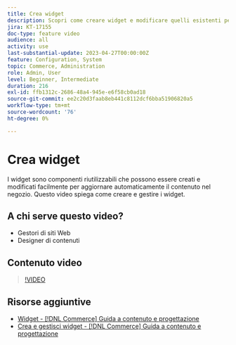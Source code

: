 ```yaml
---
title: Crea widget
description: Scopri come creare widget e modificare quelli esistenti per aggiornare automaticamente il contenuto nel tuo store.
jira: KT-17155
doc-type: feature video
audience: all
activity: use
last-substantial-update: 2023-04-27T00:00:00Z
feature: Configuration, System
topic: Commerce, Administration
role: Admin, User
level: Beginner, Intermediate
duration: 216
exl-id: ffb1312c-2686-48a4-945e-e6f58cb0ad18
source-git-commit: ee2c20d3faab8eb441c8112dcf6bba51906820a5
workflow-type: tm+mt
source-wordcount: '76'
ht-degree: 0%

---
```


# Crea widget

I widget sono componenti riutilizzabili che possono essere creati e modificati facilmente per aggiornare automaticamente il contenuto nel negozio. Questo video spiega come creare e gestire i widget.

## A chi serve questo video?

- Gestori di siti Web
- Designer di contenuti

## Contenuto video

>[!VIDEO](https://video.tv.adobe.com/v/3411057?quality=12&learn=on&captions=ita)

## Risorse aggiuntive

- [Widget - [!DNL Commerce] Guida a contenuto e progettazione](https://experienceleague.adobe.com/docs/commerce-admin/content-design/elements/widgets/widgets.html?lang=it)
- [Crea e gestisci widget - [!DNL Commerce] Guida a contenuto e progettazione](https://experienceleague.adobe.com/docs/commerce-admin/content-design/elements/widgets/widget-create.html?lang=it)
